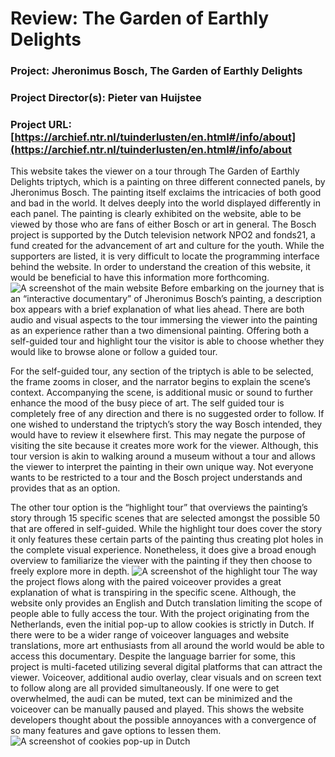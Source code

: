 # Review: The Garden of Earthly Delights

### **Project:** Jheronimus Bosch, The Garden of Earthly Delights

### **Project Director(s):** Pieter van Huijstee

### **Project URL:** [https://archief.ntr.nl/tuinderlusten/en.html#/info/about](https://archief.ntr.nl/tuinderlusten/en.html#/info/about

This website takes the viewer on a tour through The Garden of Earthly Delights triptych, which is a painting on three different connected panels, by Jheronimus Bosch. The painting itself exclaims the intricacies of both good and bad in the world. It delves deeply into the world displayed differently in each panel. The painting is clearly exhibited on the website, able to be viewed by those who are fans of either Bosch or art in general. The Bosch project is supported by the Dutch television network NPO2 and fonds21, a fund created for the advancement of art and culture for the youth. While the supporters are listed, it is very difficult to locate the programming interface behind the website. In order to understand the creation of this website, it would be beneficial to have this information more forthcoming.
![A screenshot of the main website](https://meganednie.github.io/English-350/images/Photo1.png)
Before embarking on the journey that is an “interactive documentary” of Jheronimus Bosch’s painting, a description box appears with a brief explanation of what lies ahead. There are both audio and visual aspects to the tour immersing the viewer into the painting as an experience rather than a two dimensional painting. Offering both a self-guided tour and highlight tour the visitor is able to choose whether they would like to browse alone or follow a guided tour.

For the self-guided tour, any section of the triptych is able to be selected, the frame zooms in closer, and the narrator begins to explain the scene’s context. Accompanying the scene, is additional music or sound to further enhance the mood of the busy piece of art. The self guided tour is completely free of any direction and there is no suggested order to follow. If one wished to understand the triptych’s story the way Bosch intended, they would have to review it elsewhere first. This may negate the purpose of visiting the site because it creates more work for the viewer. Although, this tour version is akin to walking around a museum without a tour and allows the viewer to interpret the painting in their own unique way. Not everyone wants to be restricted to a tour and the Bosch project understands and provides that as an option.

The other tour option is the “highlight tour” that overviews the painting’s story through 15 specific scenes that are selected amongst the possible 50 that are offered in self-guided. While the highlight tour does cover the story it only features these certain parts of the painting thus creating plot holes in the complete visual experience. Nonetheless, it does give a broad enough overview to familiarize the viewer with the painting if they then choose to freely explore more in depth. 
![A screenshot of the highlight tour](https://meganednie.github.io/English-350/images/Photo2.png)
The way the project flows along with the paired voiceover provides a great explanation of what is transpiring in the specific scene. Although, the website only provides an English and Dutch translation limiting the scope of people able to fully access the tour. With the project originating from the Netherlands, even the initial pop-up to allow cookies is strictly in Dutch. If there were to be a wider range of voiceover languages and website translations, more art enthusiasts from all around the world would be able to access this documentary. Despite the language barrier for some, this project is multi-faceted utilizing several digital platforms that can attract the viewer. Voiceover, additional audio overlay, clear visuals and on screen text to follow along are all provided simultaneously. If one were to get overwhelmed, the audi can be muted, text can be minimized and the voiceover can be manually paused and played. This shows the website developers thought about the possible annoyances with a convergence of so many features and gave options to lessen them.
![A screenshot of cookies pop-up in Dutch](https://meganednie.github.io/English-350/images/Photo3.png)

